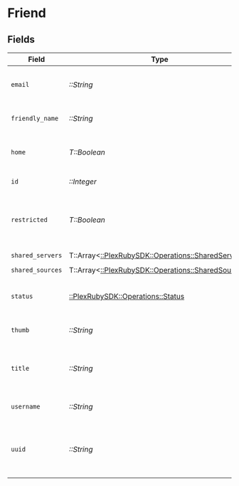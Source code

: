 # Friend


## Fields

| Field                                                                                          | Type                                                                                           | Required                                                                                       | Description                                                                                    | Example                                                                                        |
| ---------------------------------------------------------------------------------------------- | ---------------------------------------------------------------------------------------------- | ---------------------------------------------------------------------------------------------- | ---------------------------------------------------------------------------------------------- | ---------------------------------------------------------------------------------------------- |
| `email`                                                                                        | *::String*                                                                                     | :heavy_check_mark:                                                                             | The account email address                                                                      | username@email.com                                                                             |
| `friendly_name`                                                                                | *::String*                                                                                     | :heavy_check_mark:                                                                             | The account full name                                                                          | exampleUser                                                                                    |
| `home`                                                                                         | *T::Boolean*                                                                                   | :heavy_check_mark:                                                                             | If the account is a Plex Home user                                                             |                                                                                                |
| `id`                                                                                           | *::Integer*                                                                                    | :heavy_check_mark:                                                                             | The Plex account ID                                                                            |                                                                                                |
| `restricted`                                                                                   | *T::Boolean*                                                                                   | :heavy_check_mark:                                                                             | If the account is a Plex Home managed user                                                     |                                                                                                |
| `shared_servers`                                                                               | T::Array<[::PlexRubySDK::Operations::SharedServers](../../models/operations/sharedservers.md)> | :heavy_check_mark:                                                                             | N/A                                                                                            |                                                                                                |
| `shared_sources`                                                                               | T::Array<[::PlexRubySDK::Operations::SharedSources](../../models/operations/sharedsources.md)> | :heavy_check_mark:                                                                             | N/A                                                                                            |                                                                                                |
| `status`                                                                                       | [::PlexRubySDK::Operations::Status](../../models/operations/status.md)                         | :heavy_check_mark:                                                                             | Current friend request status                                                                  | accepted                                                                                       |
| `thumb`                                                                                        | *::String*                                                                                     | :heavy_check_mark:                                                                             | URL of the account thumbnail                                                                   | https://plex.tv/users/7d1916e0d8f6e76b/avatar?c=1694481578                                     |
| `title`                                                                                        | *::String*                                                                                     | :heavy_check_mark:                                                                             | The title of the account (username or friendly name)                                           | username123                                                                                    |
| `username`                                                                                     | *::String*                                                                                     | :heavy_check_mark:                                                                             | The account username                                                                           | username123                                                                                    |
| `uuid`                                                                                         | *::String*                                                                                     | :heavy_check_mark:                                                                             | The account Universally Unique Identifier (UUID)                                               | 7d1916e0d8f6e76b                                                                               |